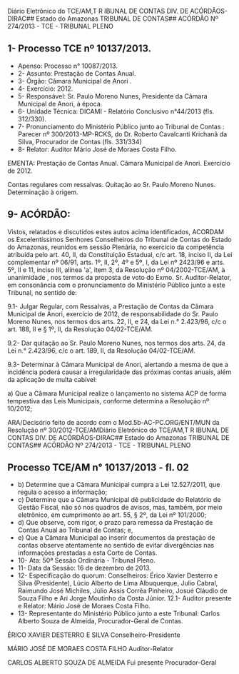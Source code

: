 Diário Eletrônico do TCE/AM,T R IBUNAL DE CONTAS DIV. DE ACÓRDÃOS-DIRAC## Estado do Amazonas TRIBUNAL DE CONTAS## ACÓRDÃO Nº 274/2013 - TCE - TRIBUNAL PLENO

## 1- Processo TCE nº 10137/2013.

- Apenso: Processo n° 10087/2013.
- 2- Assunto: Prestação de Contas Anual.
- 3- Órgão: Câmara Municipal de Anori .
- 4- Exercício: 2012.
- 5- Responsável: Sr. Paulo Moreno Nunes, Presidente da Câmara Municipal de Anori, à época.
- 6- Unidade Técnica: DICAMI - Relatório Conclusivo n°44/2013 (fls. 312/330).
- 7-  Pronunciamento  do Ministério  Público  junto  ao Tribunal  de  Contas :  Parecer  nº 300/2013-MP-RCKS, do Dr. Roberto Cavalcanti Krichanã da Silva, Procurador de Contas (fls. 331/334)
- 8- Relator: Auditor Mário José de Moraes Costa Filho.

EMENTA: Prestação  de  Contas  Anual.  Câmara Municipal de Anori. Exercício de 2012.

Contas  regulares  com  ressalvas. Quitação  ao  Sr. Paulo Moreno Nunes. Determinação à origem.

## 9- ACÓRDÃO:

Vistos, relatados e discutidos estes autos acima identificados,  ACORDAM os Excelentíssimos  Senhores  Conselheiros  do  Tribunal  de  Contas  do  Estado  do Amazonas, reunidos em sessão Plenária, no exercício da competência atribuída pelo art. 40, II, da Constituição Estadual, c/c art. 18, inciso II, da Lei complementar nº 06/91, arts. 1º,  II,  2º,  4º  e  5º,  I,  da  Lei  nº  2423/96  e  arts.  5º,  II  e  11,  inciso  III,  alínea  'a',  item  3,  da Resolução  nº  04/2002-TCE/AM, à  unanimidade ,  nos  termos  da  proposta  de  voto  do Exmo. Sr. Auditor-Relator, em consonância com o pronunciamento do Ministério Público junto a este Tribunal, no sentido de:

9.1- Julgar Regular, com Ressalvas, a Prestação de Contas da Câmara Municipal de Anori, exercício de 2012, de responsabilidade do Sr. Paulo Moreno Nunes, nos  termos  dos  arts.  22,  II,  e  24,  da  Lei  n.°  2.423/96,  c/c  o  art.  188,  II  e  §  1º,  II,  da Resolução 04/02-TCE/AM.

9.2- Dar quitação ao Sr. Paulo Moreno Nunes, nos termos dos arts. 24, da Lei n.° 2.423/96, c/c o art. 189, II, da Resolução 04/02-TCE/AM.

9.3- Determinar à Câmara Municipal de Anori, alertando a mesma de que a  incidência  poderá  causar  a  irregularidade  das  próximas  contas  anuais,  além  da aplicação de multa cabível:

a) Que a Câmara Municipal realize o lançamento no sistema ACP de forma tempestiva das Leis Municipais, conforme determina a Resolução nº 10/2012;

ARA/Decisório feito de acordo com o Mod.5b-AC-PC.ORG/ENT/MUN da Resolução nº 30/2012-TCE/AMDiário Eletrônico do TCE/AM,T R IBUNAL DE CONTAS DIV. DE ACÓRDÃOS-DIRAC## Estado do Amazonas TRIBUNAL DE CONTAS## ACÓRDÃO Nº 274/2013 - TCE - TRIBUNAL PLENO

## Processo TCE/AM n° 10137/2013 - fl. 02

- b)  Determine  que  a  Câmara  Municipal  cumpra  a  Lei  12.527/2011,  que regula o acesso a informação;
- c)  Determine  que  a  Câmara  Municipal  dê  publicidade  do  Relatório  de Gestão  Fiscal,  não  só  nos  quadros  de  avisos,  mas,  também,  por  meio  eletrônico,  em cumprimento ao art. 55, § 2º, da Lei nº 101/2000;
- d) Que observe, com rigor, o prazo para remessa da Prestação de Contas Anual ao Tribunal de Contas; e,
- e) Que a Câmara Municipal ao inserir documentos da prestação de contas observe atentamente no sentido de evitar divergências nas informações prestadas a esta Corte de Contas.
- 10- Ata: 50ª Sessão Ordinária - Tribunal Pleno.
- 11- Data da Sessão: 16 de dezembro de 2013.
- 12- Especificação do quorum: Conselheiros: Érico Xavier Desterro e Silva (Presidente), Lúcio  Alberto  de  Lima  Albuquerque,  Julio  Cabral,  Raimundo  José  Michiles,  Júlio  Assis Corrêa Pinheiro, Josué Cláudio de Souza Filho e Ari Jorge Moutinho da Costa Júnior. 12.1- Auditor presente e Relator: Mário José de Moraes Costa Filho.
- 13- Representante do Ministério Público junto a este Tribunal: Carlos Alberto Souza de Almeida, Procurador-Geral de Contas.

ÉRICO XAVIER DESTERRO E SILVA Conselheiro-Presidente

MÁRIO JOSÉ DE MORAES COSTA FILHO Auditor-Relator

CARLOS ALBERTO SOUZA DE ALMEIDA Fui presente Procurador-Geral